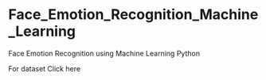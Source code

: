 # Face_Emotion_Recognition_Machine_Learning
Face Emotion Recognition using Machine Learning Python

For dataset Click here 
